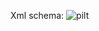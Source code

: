 Xml schema:
![pilt](https://github.com/user-attachments/assets/96f0c1f7-a75c-4272-9d8d-8ff946293224)

